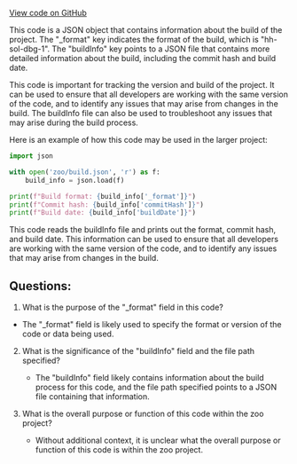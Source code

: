[View code on GitHub](zoo-labs/zoo/blob/master/contracts/artifacts/src/ERC721.sol/ERC721.dbg.json)

This code is a JSON object that contains information about the build of the project. The "_format" key indicates the format of the build, which is "hh-sol-dbg-1". The "buildInfo" key points to a JSON file that contains more detailed information about the build, including the commit hash and build date.

This code is important for tracking the version and build of the project. It can be used to ensure that all developers are working with the same version of the code, and to identify any issues that may arise from changes in the build. The buildInfo file can also be used to troubleshoot any issues that may arise during the build process.

Here is an example of how this code may be used in the larger project:

```python
import json

with open('zoo/build.json', 'r') as f:
    build_info = json.load(f)

print(f"Build format: {build_info['_format']}")
print(f"Commit hash: {build_info['commitHash']}")
print(f"Build date: {build_info['buildDate']}")
```

This code reads the buildInfo file and prints out the format, commit hash, and build date. This information can be used to ensure that all developers are working with the same version of the code, and to identify any issues that may arise from changes in the build.
## Questions: 
 1. What is the purpose of the "_format" field in this code?
   - The "_format" field is likely used to specify the format or version of the code or data being used.

2. What is the significance of the "buildInfo" field and the file path specified?
   - The "buildInfo" field likely contains information about the build process for this code, and the file path specified points to a JSON file containing that information.

3. What is the overall purpose or function of this code within the zoo project?
   - Without additional context, it is unclear what the overall purpose or function of this code is within the zoo project.